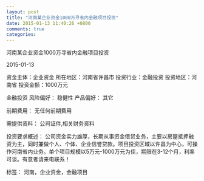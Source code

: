 ```yaml
---
layout: post
title: "河南某企业资金1000万寻省内金融项目投资"
date: 2015-01-13 11:40:26 +0800
comments: true
categories: 
---
```

河南某企业资金1000万寻省内金融项目投资



2015-01-13

资金主体：企业资金
所在地区：河南省许昌市
投资行业：金融投资
投资地区：河南省
投资金额：1000万元

金融投资
风险偏好：
                            稳健性 
                                                                                产品偏好：
                            其它

前期费用：
无任何前期费用

需提供资料：
公司证件,相关财务资料

投资要求概述：
公司资金实力雄厚，长期从事资金借贷业务，主要以房屋抵押融资为主，同时兼做个人、个体、企业信誉贷款。项目投资区域以许昌为中心，可操作河南省内业务。单个项目规模以5万元-1000万元为佳，期限在3-12个月，利率可谈。有意者请来电联系！

标签：
河南，企业资金，金融项目

